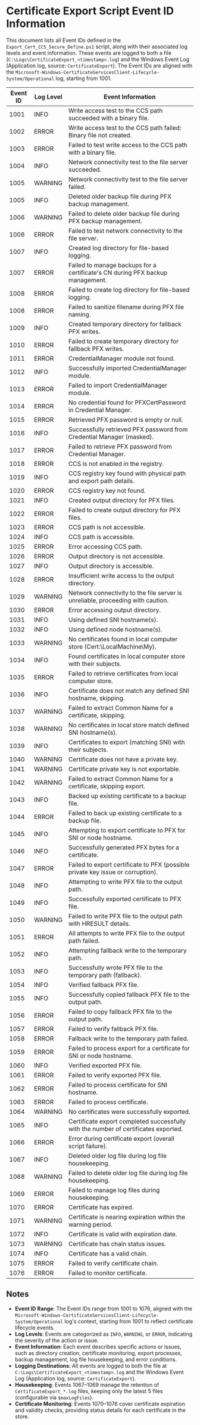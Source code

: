 # Certificate Export Script Event ID Information

This document lists all Event IDs defined in the `Export_Cert_CCS_Secure_Define.ps1` script, along with their associated log levels and event information. These events are logged to both a file (`C:\Logs\CertificateExport_<timestamp>.log`) and the Windows Event Log (Application log, source: `CertificateExport`). The Event IDs are aligned with the `Microsoft-Windows-CertificateServicesClient-Lifecycle-System/Operational` log, starting from 1001.

| Event ID | Log Level | Event Information |
|----------|-----------|-------------------|
| 1001     | INFO      | Write access test to the CCS path succeeded with a binary file. |
| 1002     | ERROR     | Write access test to the CCS path failed: Binary file not created. |
| 1003     | ERROR     | Failed to test write access to the CCS path with a binary file. |
| 1004     | INFO      | Network connectivity test to the file server succeeded. |
| 1005     | WARNING   | Network connectivity test to the file server failed. |
| 1005     | INFO      | Deleted older backup file during PFX backup management. |
| 1006     | WARNING   | Failed to delete older backup file during PFX backup management. |
| 1006     | ERROR     | Failed to test network connectivity to the file server. |
| 1007     | INFO      | Created log directory for file-based logging. |
| 1007     | ERROR     | Failed to manage backups for a certificate's CN during PFX backup management. |
| 1008     | ERROR     | Failed to create log directory for file-based logging. |
| 1008     | ERROR     | Failed to sanitize filename during PFX file naming. |
| 1009     | INFO      | Created temporary directory for fallback PFX writes. |
| 1010     | ERROR     | Failed to create temporary directory for fallback PFX writes. |
| 1011     | ERROR     | CredentialManager module not found. |
| 1012     | INFO      | Successfully imported CredentialManager module. |
| 1013     | ERROR     | Failed to import CredentialManager module. |
| 1014     | ERROR     | No credential found for PFXCertPassword in Credential Manager. |
| 1015     | ERROR     | Retrieved PFX password is empty or null. |
| 1016     | INFO      | Successfully retrieved PFX password from Credential Manager (masked). |
| 1017     | ERROR     | Failed to retrieve PFX password from Credential Manager. |
| 1018     | ERROR     | CCS is not enabled in the registry. |
| 1019     | INFO      | CCS registry key found with physical path and export path details. |
| 1020     | ERROR     | CCS registry key not found. |
| 1021     | INFO      | Created output directory for PFX files. |
| 1022     | ERROR     | Failed to create output directory for PFX files. |
| 1023     | ERROR     | CCS path is not accessible. |
| 1024     | INFO      | CCS path is accessible. |
| 1025     | ERROR     | Error accessing CCS path. |
| 1026     | ERROR     | Output directory is not accessible. |
| 1027     | INFO      | Output directory is accessible. |
| 1028     | ERROR     | Insufficient write access to the output directory. |
| 1029     | WARNING   | Network connectivity to the file server is unreliable, proceeding with caution. |
| 1030     | ERROR     | Error accessing output directory. |
| 1031     | INFO      | Using defined SNI hostname(s). |
| 1032     | INFO      | Using defined node hostname(s). |
| 1033     | WARNING   | No certificates found in local computer store (Cert:\LocalMachine\My). |
| 1034     | INFO      | Found certificates in local computer store with their subjects. |
| 1035     | ERROR     | Failed to retrieve certificates from local computer store. |
| 1036     | INFO      | Certificate does not match any defined SNI hostname, skipping. |
| 1037     | WARNING   | Failed to extract Common Name for a certificate, skipping. |
| 1038     | WARNING   | No certificates in local store match defined SNI hostname(s). |
| 1039     | INFO      | Certificates to export (matching SNI) with their subjects. |
| 1040     | WARNING   | Certificate does not have a private key. |
| 1041     | WARNING   | Certificate private key is not exportable. |
| 1042     | WARNING   | Failed to extract Common Name for a certificate, skipping export. |
| 1043     | INFO      | Backed up existing certificate to a backup file. |
| 1044     | ERROR     | Failed to back up existing certificate to a backup file. |
| 1045     | INFO      | Attempting to export certificate to PFX for SNI or node hostname. |
| 1046     | INFO      | Successfully generated PFX bytes for a certificate. |
| 1047     | ERROR     | Failed to export certificate to PFX (possible private key issue or corruption). |
| 1048     | INFO      | Attempting to write PFX file to the output path. |
| 1049     | INFO      | Successfully exported certificate to PFX file. |
| 1050     | WARNING   | Failed to write PFX file to the output path with HRESULT details. |
| 1051     | ERROR     | All attempts to write PFX file to the output path failed. |
| 1052     | INFO      | Attempting fallback write to the temporary path. |
| 1053     | INFO      | Successfully wrote PFX file to the temporary path (fallback). |
| 1054     | INFO      | Verified fallback PFX file. |
| 1055     | INFO      | Successfully copied fallback PFX file to the output path. |
| 1056     | ERROR     | Failed to copy fallback PFX file to the output path. |
| 1057     | ERROR     | Failed to verify fallback PFX file. |
| 1058     | ERROR     | Fallback write to the temporary path failed. |
| 1059     | ERROR     | Failed to process export for a certificate for SNI or node hostname. |
| 1060     | INFO      | Verified exported PFX file. |
| 1061     | ERROR     | Failed to verify exported PFX file. |
| 1062     | ERROR     | Failed to process certificate for SNI hostname. |
| 1063     | ERROR     | Failed to process certificate. |
| 1064     | WARNING   | No certificates were successfully exported. |
| 1065     | INFO      | Certificate export completed successfully with the number of certificates exported. |
| 1066     | ERROR     | Error during certificate export (overall script failure). |
| 1067     | INFO      | Deleted older log file during log file housekeeping. |
| 1068     | WARNING   | Failed to delete older log file during log file housekeeping. |
| 1069     | ERROR     | Failed to manage log files during housekeeping. |
| 1070     | ERROR     | Certificate has expired. |
| 1071     | WARNING   | Certificate is nearing expiration within the warning period. |
| 1072     | INFO      | Certificate is valid with expiration date. |
| 1073     | WARNING   | Certificate has chain status issues. |
| 1074     | INFO      | Certificate has a valid chain. |
| 1075     | ERROR     | Failed to verify certificate chain. |
| 1076     | ERROR     | Failed to monitor certificate. |

## Notes
- **Event ID Range**: The Event IDs range from 1001 to 1076, aligned with the `Microsoft-Windows-CertificateServicesClient-Lifecycle-System/Operational` log's context, starting from 1001 to reflect certificate lifecycle events.
- **Log Levels**: Events are categorized as `INFO`, `WARNING`, or `ERROR`, indicating the severity of the action or issue.
- **Event Information**: Each event describes specific actions or issues, such as directory creation, certificate monitoring, export processes, backup management, log file housekeeping, and error conditions.
- **Logging Destinations**: All events are logged to both the file at `C:\Logs\CertificateExport_<timestamp>.log` and the Windows Event Log (Application log, source: `CertificateExport`).
- **Housekeeping**: Events 1067–1069 manage the retention of `CertificateExport_*.log` files, keeping only the latest 5 files (configurable via `$maxLogFiles`).
- **Certificate Monitoring**: Events 1070–1076 cover certificate expiration and validity checks, providing status details for each certificate in the store.
